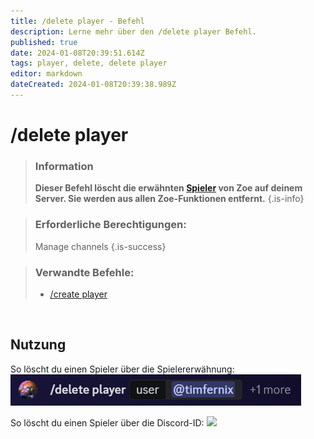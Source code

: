 ```yaml
---
title: /delete player - Befehl
description: Lerne mehr über den /delete player Befehl.
published: true
date: 2024-01-08T20:39:51.614Z
tags: player, delete, delete player
editor: markdown
dateCreated: 2024-01-08T20:39:38.989Z
---
```


# /delete player

>### Information
>**Dieser Befehl löscht die erwähnten [Spieler](/en/terms/player) von Zoe auf deinem Server. Sie werden aus allen Zoe-Funktionen entfernt.**
>{.is-info}

>### Erforderliche Berechtigungen:
>Manage channels
>{.is-success}


>### Verwandte Befehle:
>-   [/create player](/de/commands/create/player/)

<br>

## Nutzung
So löscht du einen Spieler über die Spielererwähnung:
![](/en_/en_delete_player_user.png)

So löscht du einen Spieler über die Discord-ID:
![](/en_/en_delete_player_id.png)
